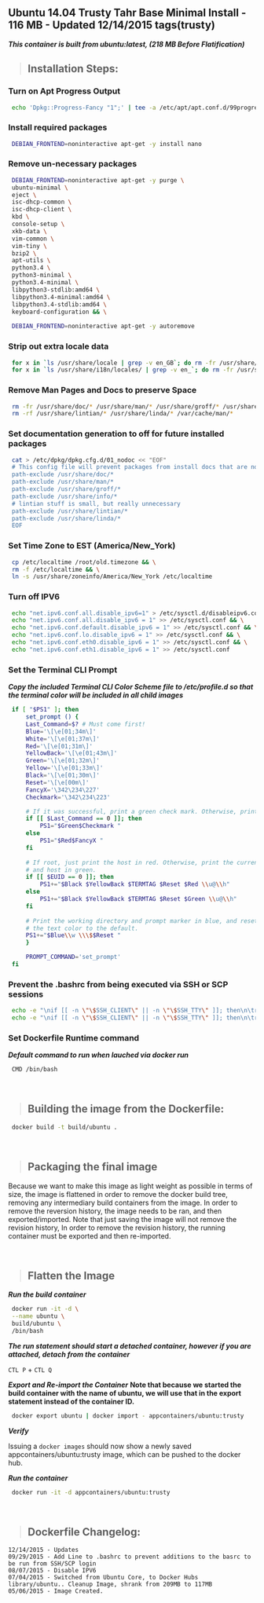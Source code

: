 ## Ubuntu 14.04 Trusty Tahr Base Minimal Install - 116 MB - Updated 12/14/2015 tags(trusty)

***This container is built from ubuntu:latest, (218 MB Before Flatification)***

>## Installation Steps:

### Turn on Apt Progress Output

   ```bash
    echo 'Dpkg::Progress-Fancy "1";' | tee -a /etc/apt/apt.conf.d/99progressbar
   ```

### Install required packages 
   ```bash
    DEBIAN_FRONTEND=noninteractive apt-get -y install nano
   ```

### Remove un-necessary packages

   ```bash
    DEBIAN_FRONTEND=noninteractive apt-get -y purge \
    ubuntu-minimal \
    eject \
    isc-dhcp-common \
    isc-dhcp-client \
    kbd \
    console-setup \
    xkb-data \
    vim-common \
    vim-tiny \
    bzip2 \
    apt-utils \
    python3.4 \
    python3-minimal \
    python3.4-minimal \
    libpython3-stdlib:amd64 \
    libpython3.4-minimal:amd64 \
    libpython3.4-stdlib:amd64 \
    keyboard-configuration && \
    
    DEBIAN_FRONTEND=noninteractive apt-get -y autoremove
   ```

### Strip out extra locale data

   ```bash
    for x in `ls /usr/share/locale | grep -v en_GB`; do rm -fr /usr/share/locale/$x; done;
    for x in `ls /usr/share/i18n/locales/ | grep -v en_`; do rm -fr /usr/share/i18n/locales/$x; done
   ```

### Remove Man Pages and Docs to preserve Space

   ```bash
    rm -fr /usr/share/doc/* /usr/share/man/* /usr/share/groff/* /usr/share/info/*
    rm -rf /usr/share/lintian/* /usr/share/linda/* /var/cache/man/*
   ```

### Set documentation generation to off for future installed packages
   ```bash
    cat > /etc/dpkg/dpkg.cfg.d/01_nodoc << "EOF"
    # This config file will prevent packages from install docs that are not needed.
    path-exclude /usr/share/doc/*
    path-exclude /usr/share/man/*
    path-exclude /usr/share/groff/*
    path-exclude /usr/share/info/*
    # lintian stuff is small, but really unnecessary
    path-exclude /usr/share/lintian/*
    path-exclude /usr/share/linda/*
    EOF
   ```

### Set Time Zone to EST (America/New_York)

   ```bash
    cp /etc/localtime /root/old.timezone && \
    rm -f /etc/localtime && \
    ln -s /usr/share/zoneinfo/America/New_York /etc/localtime
   ```

### Turn off IPV6

   ```bash
    echo "net.ipv6.conf.all.disable_ipv6=1" > /etc/sysctl.d/disableipv6.conf && \
    echo "net.ipv6.conf.all.disable_ipv6 = 1" >> /etc/sysctl.conf && \
    echo "net.ipv6.conf.default.disable_ipv6 = 1" >> /etc/sysctl.conf && \
    echo "net.ipv6.conf.lo.disable_ipv6 = 1" >> /etc/sysctl.conf && \
    echo "net.ipv6.conf.eth0.disable_ipv6 = 1" >> /etc/sysctl.conf && \
    echo "net.ipv6.conf.eth1.disable_ipv6 = 1" >> /etc/sysctl.conf
   ```

### Set the Terminal CLI Prompt
***Copy the included Terminal CLI Color Scheme file to /etc/profile.d so that the terminal color will be included in all child images***

   ```bash
    if [ "$PS1" ]; then
        set_prompt () {
        Last_Command=$? # Must come first!
        Blue='\[\e[01;34m\]'
        White='\[\e[01;37m\]'
        Red='\[\e[01;31m\]'
        YellowBack='\[\e[01;43m\]'
        Green='\[\e[01;32m\]'
        Yellow='\[\e[01;33m\]'
        Black='\[\e[01;30m\]'
        Reset='\[\e[00m\]'
        FancyX='\342\234\227'
        Checkmark='\342\234\223'

        # If it was successful, print a green check mark. Otherwise, print a red X.
        if [[ $Last_Command == 0 ]]; then
            PS1="$Green$Checkmark "
        else
            PS1="$Red$FancyX "
        fi
        
        # If root, just print the host in red. Otherwise, print the current user
        # and host in green.
        if [[ $EUID == 0 ]]; then
            PS1+="$Black $YellowBack $TERMTAG $Reset $Red \\u@\\h"
        else
            PS1+="$Black $YellowBack $TERMTAG $Reset $Green \\u@\\h"
        fi
        
        # Print the working directory and prompt marker in blue, and reset
        # the text color to the default.
        PS1+="$Blue\\w \\\$$Reset "
        }

        PROMPT_COMMAND='set_prompt'
    fi
   ```

### Prevent the .bashrc from being executed via SSH or SCP sessions

   ```bash
    echo -e "\nif [[ -n \"\$SSH_CLIENT\" || -n \"\$SSH_TTY\" ]]; then\n\treturn;\nfi\n" >> /root/.bashrc && \
    echo -e "\nif [[ -n \"\$SSH_CLIENT\" || -n \"\$SSH_TTY\" ]]; then\n\treturn;\nfi\n" >> /etc/skel/.bashrc
   ```

### Set Dockerfile Runtime command
***Default command to run when lauched via docker run***
    
   ```bash
    CMD /bin/bash
   ```    
&nbsp;

>## Building the image from the Dockerfile:
    
   ```bash
    docker build -t build/ubuntu .
   ```
&nbsp;

>## Packaging the final image

Because we want to make this image as light weight as possible in terms of size, the image is flattened in order to remove the docker build tree, removing any intermediary build containers from the image. In order to remove the reversion history, the image needs to be ran, and then exported/imported. Note that just saving the image will not remove the revision history, In order to remove the revision history, the running container must be exported and then re-imported.

&nbsp;

>## Flatten the Image

***Run the build container***

   ```bash
    docker run -it -d \
    --name ubuntu \
    build/ubuntu \
    /bin/bash
   ```
 
***The run statement should start a detached container, however if you are attached, detach from the container***
    
   `CTL P` + `CTL Q`


***Export and Re-import the Container***
__Note that because we started the build container with the name of ubuntu, we will use that in the export statement instead of the container ID.__

   ```bash
    docker export ubuntu | docker import - appcontainers/ubuntu:trusty
   ```

***Verify***

Issuing a `docker images` should now show a newly saved appcontainers/ubuntu:trusty image, which can be pushed to the docker hub.

***Run the container***
    
   ```bash
    docker run -it -d appcontainers/ubuntu:trusty
   ```

&nbsp;

>## Dockerfile Changelog:
    
    12/14/2015 - Updates
    09/29/2015 - Add Line to .bashrc to prevent additions to the basrc to be run from SSH/SCP login
    08/07/2015 - Disable IPV6
    07/04/2015 - Switched from Ubuntu Core, to Docker Hubs library/ubuntu.. Cleanup Image, shrank from 209MB to 117MB
    05/06/2015 - Image Created.
